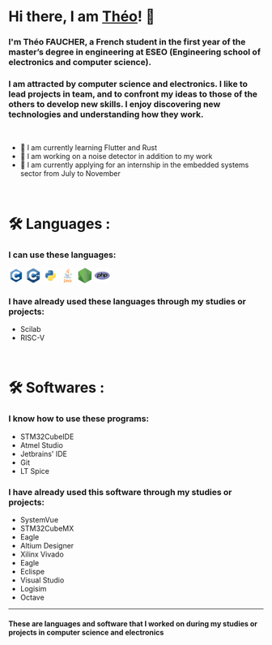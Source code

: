 # Hi there, I am [Théo](https://www.linkedin.com/in/th%C3%A9o-faucher/?locale=en_US)! 👋

### I'm Théo FAUCHER, a French student in the first year of the master’s degree in engineering at ESEO (Engineering school of electronics and computer science). 

### I am attracted by computer science and electronics. I like to lead projects in team, and to confront my ideas to those of the others to develop new skills. I enjoy discovering new technologies and understanding how they work.

<br/>

- 🌱 I am currently learning Flutter and Rust
- 🔨 I am working on a noise detector in addition to my work
- 👯 I am currently applying for an internship in the embedded systems sector from July to November 

<br/>

# 🛠 Languages :
### I can use these languages:

<code><img height="30" src="https://raw.githubusercontent.com/github/explore/main/topics/c/c.png"/></code>
<code><img height="30" src="https://raw.githubusercontent.com/github/explore/main/topics/cpp/cpp.png"/></code>
<code><img height="30" src="https://raw.githubusercontent.com/github/explore/main/topics/python/python.png"/></code>
<code><img height="30" src="https://raw.githubusercontent.com/github/explore/main/topics/java/java.png"/></code>
<code><img height="30" src="https://raw.githubusercontent.com/github/explore/main/topics/nodejs/nodejs.png"/></code>
<code><img height="30" src="https://raw.githubusercontent.com/github/explore/main/topics/php/php.png"/></code>

### I have already used these languages through my studies or projects:
- Scilab
- RISC-V

<br/>

# 🛠 Softwares :
### I know how to use these programs:
- STM32CubeIDE
- Atmel Studio
- Jetbrains' IDE
- Git
- LT Spice

### I have already used this software through my studies or projects:
- SystemVue
- STM32CubeMX
- Eagle
- Altium Designer
- Xilinx Vivado
- Eagle
- Eclispe
- Visual Studio
- Logisim
- Octave

---

#### These are languages and software that I worked on during my studies or projects in computer science and electronics